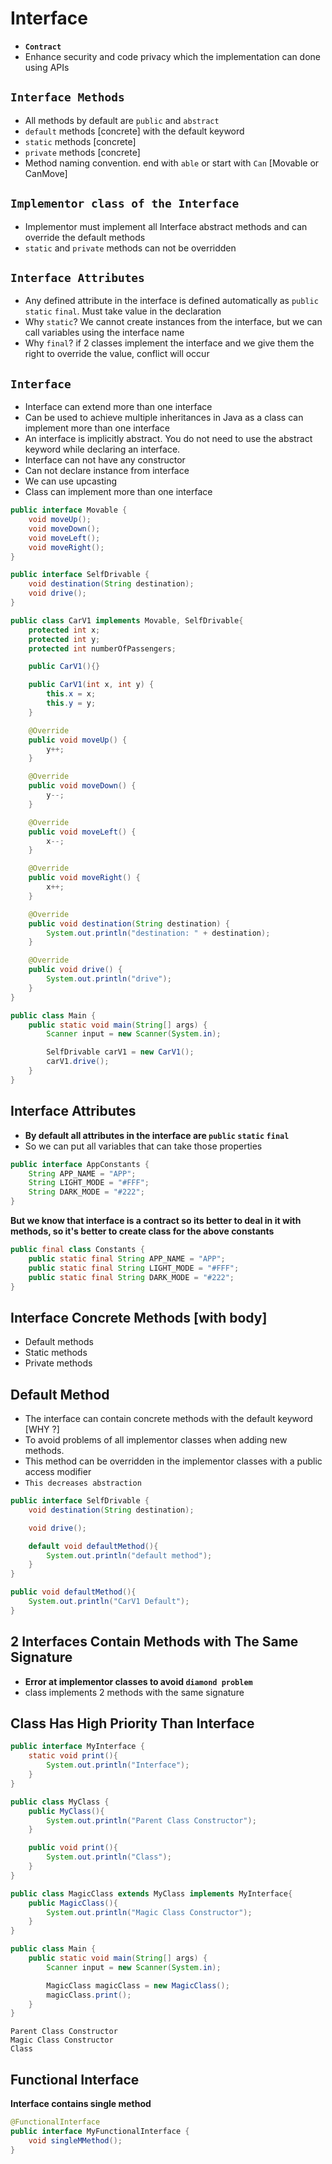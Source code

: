 # Interface
- **`Contract`**
- Enhance security and code privacy which the implementation can done using APIs

## `Interface Methods`
- All methods by default are `public` and `abstract`
- `default` methods [concrete] with the default keyword
- `static` methods [concrete]
- `private` methods [concrete]
- Method naming convention. end with `able` or start with `Can` [Movable or CanMove]

## `Implementor class of the Interface`
- Implementor must implement all Interface abstract methods and can override the default methods
- `static` and `private` methods can not be overridden

## `Interface Attributes`
- Any defined attribute in the interface is defined automatically as `public` `static` `final`. Must take value in the declaration
- Why `static`? We cannot create instances from the interface, but we can call variables using the interface name
- Why `final`? if 2 classes implement the interface and we give them the right to override the value, conflict will occur

## `Interface`
- Interface can extend more than one interface
- Can be used to achieve multiple inheritances in Java as a class can implement more than one interface
- An interface is implicitly abstract. You do not need to use the abstract keyword while declaring an interface.
- Interface can not have any constructor
- Can not declare instance from interface
- We can use upcasting
- Class can implement more than one interface

```java
public interface Movable {
    void moveUp();
    void moveDown();
    void moveLeft();
    void moveRight();
}
```
```java
public interface SelfDrivable {
    void destination(String destination);
    void drive();
}
```
```java
public class CarV1 implements Movable, SelfDrivable{
    protected int x;
    protected int y;
    protected int numberOfPassengers;

    public CarV1(){}

    public CarV1(int x, int y) {
        this.x = x;
        this.y = y;
    }

    @Override
    public void moveUp() {
        y++;
    }

    @Override
    public void moveDown() {
        y--;
    }

    @Override
    public void moveLeft() {
        x--;
    }

    @Override
    public void moveRight() {
        x++;
    }

    @Override
    public void destination(String destination) {
        System.out.println("destination: " + destination);
    }

    @Override
    public void drive() {
        System.out.println("drive");
    }
}
```
```java
public class Main {
    public static void main(String[] args) {
        Scanner input = new Scanner(System.in);

        SelfDrivable carV1 = new CarV1();
        carV1.drive();
    }
}
```

## Interface Attributes
- **By default all attributes in the interface are `public` `static` `final`**
- So we can put all variables that can take those properties

```java
public interface AppConstants {
    String APP_NAME = "APP";
    String LIGHT_MODE = "#FFF";
    String DARK_MODE = "#222";
}
```
**But we know that interface is a contract so its better to deal in it with methods, so it's better to create class for the above constants**
```java
public final class Constants {
    public static final String APP_NAME = "APP";
    public static final String LIGHT_MODE = "#FFF";
    public static final String DARK_MODE = "#222";
}
```

## Interface Concrete Methods [with body]
- Default methods
- Static methods
- Private methods

## Default Method
- The interface can contain concrete methods with the default keyword [WHY ?]
- To avoid problems of all implementor classes when adding new methods.
- This method can be overridden in the implementor classes with a public access modifier
- `This decreases abstraction`

```java
public interface SelfDrivable {
    void destination(String destination);

    void drive();

    default void defaultMethod(){
        System.out.println("default method");
    }
}
```
```java
public void defaultMethod(){
    System.out.println("CarV1 Default");
}
```

## 2 Interfaces Contain Methods with The Same Signature
- **Error at implementor classes to avoid `diamond problem`**
- class implements 2 methods with the same signature


## Class Has High Priority Than Interface
```java
public interface MyInterface {
    static void print(){
        System.out.println("Interface");
    }
}
```
```java
public class MyClass {
    public MyClass(){
        System.out.println("Parent Class Constructor");
    }

    public void print(){
        System.out.println("Class");
    }
}
```
```java
public class MagicClass extends MyClass implements MyInterface{
    public MagicClass(){
        System.out.println("Magic Class Constructor");
    }
}
```
```java
public class Main {
    public static void main(String[] args) {
        Scanner input = new Scanner(System.in);

        MagicClass magicClass = new MagicClass();
        magicClass.print();
    }
}
```
```
Parent Class Constructor
Magic Class Constructor
Class
```





## Functional Interface
**Interface contains single method**
```java
@FunctionalInterface
public interface MyFunctionalInterface {
    void singleMMethod();
}
```
